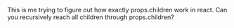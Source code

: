 This is me trying to figure out how exactly props.children work in react. Can you recursively reach all children through props.children?
